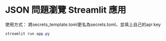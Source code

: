 # JSON 問題瀏覽 Streamlit 應用


使用方式：
將secrets_template.toml更名為secrets.toml，並填上自己的api key
```powershell
streamlit run app.py
```